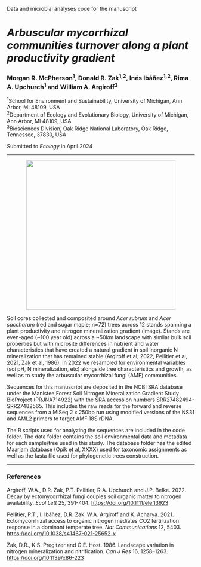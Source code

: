 Data and microbial analyses code for the manuscript  

# *Arbuscular mycorrhizal communities turnover along a plant productivity gradient*
### Morgan R. McPherson<sup>1</sup>, Donald R. Zak<sup>1,2</sup>, Inés Ibáñez<sup>1,2</sup>, Rima A. Upchurch<sup>1</sup> and William A. Argiroff<sup>3</sup> 

<sup>1</sup>School for Environment and Sustainability, University of Michigan, Ann Arbor, MI 48109, USA  
<sup>2</sup>Department of Ecology and Evolutionary Biology, University of Michigan, Ann Arbor, MI 48109, USA  
<sup>3</sup>Biosciences Division, Oak Ridge National Laboratory, Oak Ridge, Tennessee, 37830, USA

Submitted to *Ecology* in April 2024  
***************

<p align="center"> <img width="400" height="400" src="https://github.com/ZakLab-Soils/Manistee_2022_N_mineralization/assets/18741411/80fb815b-7a6d-4de9-a19a-b148db3c41ae">
</p>

Soil cores collected and composited around *Acer rubrum* and *Acer saccharum* (red and sugar maple; n=72) trees across 12 stands spanning a plant productivity and nitrogen mineralization gradient (image). Stands are even-aged (~100 year old) across a ~50km landscape with similar bulk soil properties but with microsite differences in nutrient and water characteristics that have created a natural gradient in soil inorganic N mineralization that has remained stable (Argiroff et al, 2022, Pellitier et al, 2021, Zak et al, 1986). In 2022 we resampled for environmental variables (soi pH, N mineralization, etc) alongside tree characteristics and growth, as well as to study the arbuscular mycorrhizal fungi (AMF) communities.

Sequences for this manuscript are deposited in the NCBI SRA database under the Manistee Forest Soil Nitrogen Mineralization Gradient Study BioProject (PRJNA714922) with the SRA accession numbers SRR27482494-SRR27482565. This includes the raw reads for the forward and reverse sequences from a MiSeq 2 x 250bp run using modified versions of the NS31 and AML2 primers to target AMF 18S rDNA.

The R scripts used for analyzing the sequences are included in the code folder. The data folder contains the soil environmental data and metadata for each sample/tree used in this study. The database folder has the edited Maarjam database (Opik et al, XXXX) used for taxonomic assignments as well as the fasta file used for phylogenetic trees construction.

******
### References
Argiroff, W.A., D.R. Zak, P.T. Pellitier, R.A. Upchurch and J.P. Belke. 2022. Decay by ectomycorrhizal fungi couples soil organic matter to nitrogen availability. *Ecol Lett* 25, 391-404. https://doi.org/10.1111/ele.13923

Pellitier, P.T., I. Ibáñez, D.R. Zak. W.A. Argiroff and K. Acharya. 2021. Ectomycorrhizal access to organic nitrogen mediates CO2 fertilization response in a dominant temperate tree. *Nat Communications* 12, 5403. https://doi.org/10.1038/s41467-021-25652-x

Zak, D.R., K.S. Pregitzer and G.E. Host. 1986. Landscape variation in nitrogen mineralization and nitrification. *Can J Res* 16, 1258–1263. https://doi.org/10.1139/x86-223
